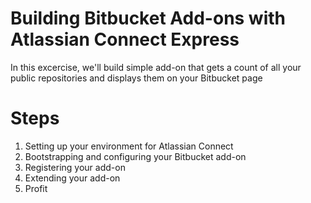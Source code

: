 # Building Bitbucket Add-ons with Atlassian Connect Express 

In this excercise, we'll build simple add-on that  gets a count of all your 
public repositories and displays them on your Bitbucket page

# Steps 

1. Setting up your environment for Atlassian Connect 
2. Bootstrapping and configuring your Bitbucket add-on
3. Registering your add-on
4. Extending your add-on
5. Profit
